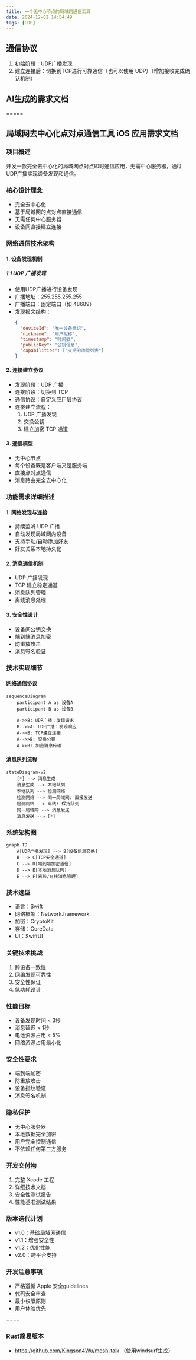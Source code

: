 ```yaml
---
title: 一个无中心节点的局域网通信工具
date: 2024-12-02 14:54:49
tags: [UDP]
---
```



## 通信协议
1. 初始阶段：UDP广播发现
2. 建立连接后：切换到TCP进行可靠通信（也可以使用 UDP）（增加接收完成确认机制）

## AI生成的需求文档


=====

## 局域网去中心化点对点通信工具 iOS 应用需求文档

### 项目概述
开发一款完全去中心化的局域网点对点即时通信应用，无需中心服务器，通过UDP广播实现设备发现和通信。

### 核心设计理念
- 完全去中心化
- 基于局域网的点对点直接通信
- 无需任何中心服务器
- 设备间直接建立连接

### 网络通信技术架构

#### 1. 设备发现机制
##### 1.1 UDP 广播发现
- 使用UDP广播进行设备发现
- 广播地址：255.255.255.255
- 广播端口：固定端口（如 48689）
- 发现报文结构：
  ```json
  {
    "deviceId": "唯一设备标识",
    "nickname": "用户昵称",
    "timestamp": "时间戳",
    "publicKey": "公钥信息",
    "capabilities": ["支持的功能列表"]
  }
  ```

#### 2. 连接建立协议
- 发现阶段：UDP 广播
- 连接阶段：切换到 TCP
- 通信协议：自定义应用层协议
- 连接建立流程：
  1. UDP 广播发现
  2. 交换公钥
  3. 建立加密 TCP 通道

#### 3. 通信模型
- 无中心节点
- 每个设备既是客户端又是服务端
- 直接点对点通信
- 消息路由完全去中心化

### 功能需求详细描述

#### 1. 网络发现与连接
- 持续监听 UDP 广播
- 自动发现局域网内设备
- 支持手动/自动添加好友
- 好友关系本地持久化

#### 2. 消息通信机制
- UDP 广播发现
- TCP 建立稳定通道
- 消息队列管理
- 离线消息处理

#### 3. 安全性设计
- 设备间公钥交换
- 端到端消息加密
- 防重放攻击
- 消息签名验证

### 技术实现细节

#### 网络通信协议
```mermaid
sequenceDiagram
    participant A as 设备A
    participant B as 设备B
    
    A->>B: UDP广播：发现请求
    B-->>A: UDP广播：发现响应
    A->>B: TCP建立连接
    A-->>B: 交换公钥
    A->>B: 加密消息传输
```

#### 消息队列流程
```mermaid
stateDiagram-v2
    [*] --> 消息生成
    消息生成 --> 本地队列
    本地队列 --> 检测网络
    检测网络 --> 同一局域网: 直接发送
    检测网络 --> 离线: 保持队列
    同一局域网 --> 消息发送
    消息发送 --> [*]
```

### 系统架构图
```mermaid
graph TD
    A[UDP广播发现] --> B[设备信息交换]
    B --> C[TCP安全通道]
    C --> D[端到端加密通信]
    D --> E[本地消息队列]
    E --> F[离线/在线消息管理]
```

### 技术选型
- 语言：Swift
- 网络框架：Network.framework
- 加密：CryptoKit
- 存储：CoreData
- UI：SwiftUI

### 关键技术挑战
1. 跨设备一致性
2. 网络发现可靠性
3. 安全性保证
4. 低功耗设计

### 性能目标
- 设备发现时间 < 3秒
- 消息延迟 < 1秒
- 电池资源占用 < 5%
- 网络资源占用最小化

### 安全性要求
- 端到端加密
- 防重放攻击
- 设备指纹验证
- 消息签名机制

### 隐私保护
- 无中心服务器
- 本地数据完全加密
- 用户完全控制通信
- 不依赖任何第三方服务

### 开发交付物
1. 完整 Xcode 工程
2. 详细技术文档
3. 安全性测试报告
4. 性能基准测试结果

### 版本迭代计划
- v1.0：基础局域网通信
- v1.1：增强安全性
- v1.2：优化性能
- v2.0：跨平台支持

### 开发注意事项
- 严格遵循 Apple 安全guidelines
- 代码安全审查
- 最小权限原则
- 用户体验优先

====

### Rust简易版本
+ https://github.com/Kingson4Wu/mesh-talk （使用windsurf生成）
